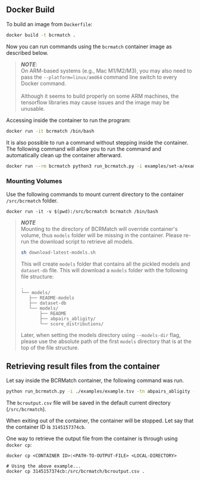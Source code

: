 ## Docker Build
To build an image from `Dockerfile`:

```bash
docker build -t bcrmatch .
```

Now you can run commands using the ``bcrmatch`` container image as described below.

> **_NOTE_**:<br>
> On ARM-based systems (e.g., Mac M1/M2/M3), you may also need to pass the ``--platform=linux/amd64`` command line
> switch to every Docker command.<br><br>Although it seems to build properly on some ARM machines, the tensorflow libraries may
> cause issues and the image may be unusable.

Accessing inside the container to run the program:

```bash
docker run -it bcrmatch /bin/bash
```

It is also possible to run a command without stepping inside the container. The following command will allow you to run the command and automatically clean up the container afterward.

```bash
docker run --rm bcrmatch python3 run_bcrmatch.py -i examples/set-a/example.tsv -tn abpairs_abligity
```

### Mounting Volumes

Use the following commands to mount current directory to the container `/src/bcrmatch` folder.

```
docker run -it -v $(pwd):/src/bcrmatch bcrmatch /bin/bash 
```

> **_NOTE_**<br>
> Mounting to the directory of BCRMatch will override container's volume, thus `models` folder will be missing in the container. Please re-run the download script to retrieve all models.
>
> ```bash
> sh download-latest-models.sh
> ```
>
> This will create `models` folder that contains all the pickled models and `dataset-db` file.
>This will download a `models` folder with the following file structure:
>```
>.
>└── models/
>    ├── README-models
>    ├── dataset-db
>    └── models/
>        ├── README
>        ├── abpairs_abligity/
>        └── score_distributions/
>```
>
> Later, when setting the models directory using `--models-dir` flag, please use the absolute path of the first `models` directory that is at the top of the file structure.

## Retrieving result files from the container

Let say inside the BCRMatch container, the following command was run.

```bash
python run_bcrmatch.py -i ./examples/example.tsv -tn abpairs_abligity -o bcroutput.csv
```

The `bcroutput.csv` file will be saved in the default current directory (`/src/bcrmatch`).

When exiting out of the container, the container will be stopped. Let say that the container ID is `3145157374cb`.

One way to retrieve the output file from the container is through using `docker cp`:

```docker
docker cp <CONTAINER ID>:<PATH-TO-OUTPUT-FILE> <LOCAL-DIRECTORY>

# Using the above example...
docker cp 3145157374cb:/src/bcrmatch/bcroutput.csv .
```
